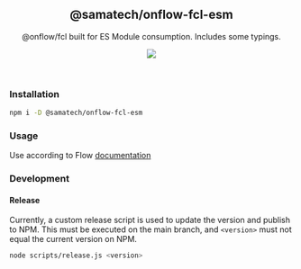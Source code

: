 <h2 align='center'>@samatech/onflow-fcl-esm</h2>

<p align='center'>@onflow/fcl built for ES Module consumption. Includes some typings.</p>

<p align='center'>
<a href='https://www.npmjs.com/package/@samatech/onflow-fcl-esm'>
  <img src='https://img.shields.io/npm/v/@samatech/onflow-fcl-esm?color=222&style=flat-square'>
</a>
</p>

<br>

### Installation

```bash
npm i -D @samatech/onflow-fcl-esm
```

### Usage

Use according to Flow [documentation](https://github.com/onflow/fcl-js/tree/master/packages/fcl)

### Development

#### Release

Currently, a custom release script is used to update the version and publish to NPM. This must be executed on the main branch, and `<version>` must not equal the current version on NPM.

```bash
node scripts/release.js <version>
```
